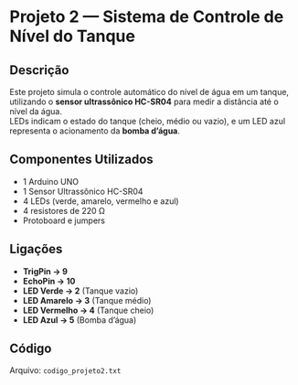




#  Projeto 2 — Sistema de Controle de Nível do Tanque

##  Descrição
Este projeto simula o controle automático do nível de água em um tanque, utilizando o **sensor ultrassônico HC-SR04** para medir a distância até o nível da água.  
LEDs indicam o estado do tanque (cheio, médio ou vazio), e um LED azul representa o acionamento da **bomba d’água**.

##  Componentes Utilizados
- 1 Arduino UNO  
- 1 Sensor Ultrassônico HC-SR04  
- 4 LEDs (verde, amarelo, vermelho e azul)  
- 4 resistores de 220 Ω  
- Protoboard e jumpers

##  Ligações
- **TrigPin → 9**  
- **EchoPin → 10**  
- **LED Verde → 2** (Tanque vazio)  
- **LED Amarelo → 3** (Tanque médio)  
- **LED Vermelho → 4** (Tanque cheio)  
- **LED Azul → 5** (Bomba d’água)

##  Código
Arquivo: `codigo_projeto2.txt`


